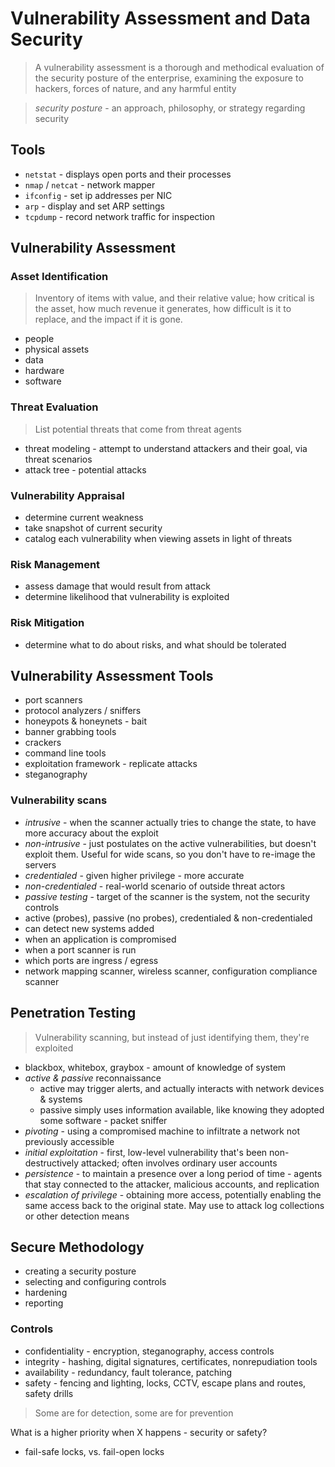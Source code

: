 Vulnerability Assessment and Data Security
==================================================

> A vulnerability assessment is a thorough and methodical evaluation of
> the security posture of the enterprise, examining the exposure to hackers,
> forces of nature, and any harmful entity

> _security posture_ - an approach, philosophy, or strategy regarding security

## Tools

- `netstat` - displays open ports and their processes
- `nmap` / `netcat` - network mapper
- `ifconfig` - set ip addresses per NIC
- `arp` - display and set ARP settings
- `tcpdump` - record network traffic for inspection

## Vulnerability Assessment

### Asset Identification

> Inventory of items with value, and their relative value;
> how critical is the asset, how much revenue it generates,
> how difficult is it to replace, and the impact if it is gone.

- people
- physical assets
- data
- hardware
- software

### Threat Evaluation

> List potential threats that come from threat agents

- threat modeling - attempt to understand attackers and their goal, via threat scenarios
- attack tree - potential attacks

### Vulnerability Appraisal

- determine current weakness
- take snapshot of current security
- catalog each vulnerability when viewing assets in light of threats

### Risk Management

- assess damage that would result from attack
- determine likelihood that vulnerability is exploited

### Risk Mitigation

- determine what to do about risks, and what should be tolerated

## Vulnerability Assessment Tools

- port scanners
- protocol analyzers / sniffers
- honeypots & honeynets - bait
- banner grabbing tools
- crackers
- command line tools
- exploitation framework - replicate attacks
- steganography

### Vulnerability scans

- _intrusive_ - when the scanner actually tries to change the state, to have more accuracy about the exploit
- _non-intrusive_ - just postulates on the active vulnerabilities, but doesn't exploit them. Useful for wide scans, so you don't have to re-image the servers
- _credentialed_ - given higher privilege - more accurate
- _non-credentialed_ - real-world scenario of outside threat actors
- _passive testing_ - target of the scanner is the system, not the security controls
- active (probes), passive (no probes), credentialed & non-credentialed
- can detect new systems added
- when an application is compromised
- when a port scanner is run
- which ports are ingress / egress
- network mapping scanner, wireless scanner, configuration compliance scanner

## Penetration Testing

> Vulnerability scanning, but instead of just identifying them, they're exploited

- blackbox, whitebox, graybox - amount of knowledge of system
- _active & passive_ reconnaissance
  - active may trigger alerts, and actually interacts with network devices & systems
  - passive simply uses information available, like knowing they adopted some software - packet sniffer
- _pivoting_ - using a compromised machine to infiltrate a network not previously accessible
- _initial exploitation_ - first, low-level vulnerability that's been non-destructively attacked; often involves ordinary user accounts
- _persistence_ - to maintain a presence over a long period of time - agents that stay connected to the attacker, malicious accounts, and replication
- _escalation of privilege_ - obtaining more access, potentially enabling the same access back to the original state. May use to attack log collections
  or other detection means

## Secure Methodology

- creating a security posture
- selecting and configuring controls
- hardening
- reporting

### Controls

- confidentiality - encryption, steganography, access controls
- integrity - hashing, digital signatures, certificates, nonrepudiation tools
- availability - redundancy, fault tolerance, patching
- safety - fencing and lighting, locks, CCTV, escape plans and routes, safety drills

> Some are for detection, some are for prevention

What is a higher priority when X happens - security or safety?

- fail-safe locks, vs. fail-open locks

